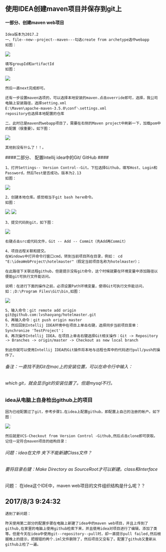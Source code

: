 ## 使用IDEA创建maven项目并保存到git上 ##

#### 一部分、创建maven web项目 ####
	
	Idea版本为2017.2
	一、file--new--project--maven---勾选create from archetype选中webapp
	如图：

![](http://i.imgur.com/ASLn8qJ.jpg)
	
	填写groupId和artifactId
	如图：

![](http://i.imgur.com/wPIdf1d.png)
	
	然后一直next完成即可。
	
	还有一步设置maven选项的，可以选择本地安装的maven.点击override即可，选择，我公司电脑上安装路径，选择setting.xml
	E:\Maven\apache-maven-3.5.0\conf＼settings.xml
	repository也选择本地配置的仓库
	
	二、此时已是maven的webapp项目了，需要在右侧的Maven project中刷新一下，加载pom中的配置（很重要）。如下图：
	
![](http://i.imgur.com/eIjSp2N.png)
	
	其他到没有什么了！！。

####二部分、 配置Intellij idea中的Git/ GitHub ####

	1、打开Settings-- Version Control--Git。下拉选择Github，填写Host、Login和Password，然后Test是否成功。版本为2.13
	如图：
![](http://i.imgur.com/53sQnXi.png)


	2、创建本地仓库。感觉相当于git bash here命令。
	如图：
![](http://i.imgur.com/wNHbpsv.png)
![](http://i.imgur.com/PA6pX2S.png)
	
	3、提交代码到git，如下图：
![](http://i.imgur.com/vlkR0ao.png)
	
	右键点击src或代码文件，Git -- Add -- Commit（先Add再Commit）
	
	4、项目远程关联和提交。
	在Windows中打开命令行窗口cmd，转到当前项目所在目录，例如： cd "E:\ideaWebProject\hotelmaster"（假定当前项目名称为hotelmaster）；
	
	在此路径下关联远程github，但是提示没有git命令，这个时候就要在环境变量中添加路径以便能git可执行文件能访问。
	
	说明：在进行下面的操作之前，必须设置Path环境变量，使得Git可执行文件能访问，如：;D:\Program Files\Git\bin,如图：
![](http://i.imgur.com/Ka4csg6.png)
	
	5、输入命令：git remote add origin git@github.com:lvshaoyang/hotelmaster.git
	6、再输入命令：git push origin master
	7、然后回到Intellij IDEA环境中在项目上单击右键，选择同步当前项目菜单：Synchronize 'TestProject'；
	8、再次操作Intellij IDEA，在项目上单击右键选择Git相关操作：Git -> Repository -> Branches -> origin/master -> Checkout as new local branch
	
	到此你就可以使用Intellij IDEA的Git插件将本地与远程仓库中的代码进行pull/push的操作了。
	

###### 备注：一直找不到Git在mac上的安装位置，可以在命令行中输入：
######     which git，就会显示git的安装位置了。但是mysql不行。

### idea从电脑上自身检出github上的项目
    
    因为已经配置过了git，参考步骤1.在idea上配置github，即配置上自己的注册的帐户。如下图：
![](http://i.imgur.com/7Tf107q.png)

    
    然后就是VCS-Checkout from Version Control -Github,然后点击clone即可获取。
    记住一定符合maven项目的结构目录：
###### 问题：idea在文件 夹下不能新建Class文件？
###### 要将目录右键：Make Directory as SourceRoot才可以新建。class和interface
    
问题：
    在idea这个IDE中，maven web项目的文件组织结构是什么呢？？

## 2017/8/3 9:24:32  ##

	
	
	遇到了新问题：
	
	昨天使用第二部分的配置步骤在电脑上新建了idea中的maven web项目，并且上传到了github,在家里的电脑上使用github检索下来，并且使用idea对项目进行了编辑，添加了类等。但是今天在idea中使用git--repository--pull时，却一直提示pull failed,然后根据晚上的提示，把报错的两个.iml文件删除了，然后项目又没有了。配置了github又重新从github上检了一遍。
	
    
	